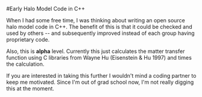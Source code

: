 #Early Halo Model Code in C++
                                                                                           
When I had some free time, I was thinking about writing an open source halo model code in C++. The
benefit of this is that it could be checked and used by others -- and subsequently improved instead
of each group having proprietary code.

Also, this is **alpha** level. Currently this just calculates the matter transfer function using
C libraries from Wayne Hu (Eisenstein & Hu 1997) and times the calculation.

If you are interested in taking this further I wouldn't mind a coding partner to keep me motivated.
Since I'm out of grad school now, I'm not really digging this at the moment.

